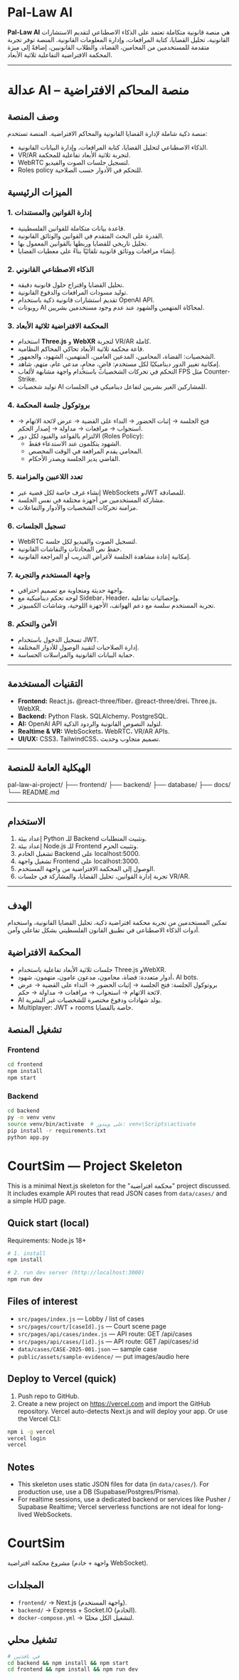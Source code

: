 # Pal-Law AI

**Pal-Law AI** هي منصة قانونية متكاملة تعتمد على الذكاء الاصطناعي لتقديم الاستشارات القانونية، تحليل القضايا، كتابة المرافعات، وإدارة المعلومات القانونية. المنصة توفر تجربة متقدمة للمستخدمين من المحامين، القضاة، والطلاب القانونيين، إضافةً إلى ميزة المحكمة الافتراضية التفاعلية ثلاثية الأبعاد.

---

# عدالة AI – منصة المحاكم الافتراضية

## وصف المنصة

منصة ذكية شاملة لإدارة القضايا القانونية والمحاكم الافتراضية. المنصة تستخدم:

- الذكاء الاصطناعي لتحليل القضايا، كتابة المرافعات، وإدارة البيانات القانونية.
- VR/AR لتجربة ثلاثية الأبعاد تفاعلية للمحكمة.
- WebRTC لتسجيل جلسات الصوت والفيديو.
- Roles policy للتحكم في الأدوار حسب الصلاحية.

## الميزات الرئيسية

### 1. إدارة القوانين والمستندات

- قاعدة بيانات متكاملة للقوانين الفلسطينية.
- القدرة على البحث المتقدم في القوانين والوثائق القانونية.
- تحليل تاريخي للقضايا وربطها بالقوانين المعمول بها.
- إنشاء مرافعات ووثائق قانونية تلقائيًا بناءً على معطيات القضايا.

### 2. الذكاء الاصطناعي القانوني

- تحليل القضايا واقتراح حلول قانونية دقيقة.
- توليد مسودات المرافعات والدفوع القانونية.
- تقديم استشارات قانونية ذكية باستخدام OpenAI API.
- روبوتات AI لمحاكاة المتهمين والشهود عند عدم وجود مستخدمين بشريين.

### 3. المحكمة الافتراضية ثلاثية الأبعاد

- استخدام **Three.js** و **WebXR** لتجربة VR/AR كاملة.
- قاعة محكمة ثلاثية الأبعاد تحاكي المحاكم النظامية.
- الشخصيات: القضاة، المحامين، المدعين العامين، المتهمين، الشهود، والجمهور.
- إمكانية تغيير الدور ديناميكيًا لكل مستخدم: قاضٍ، محامٍ، مدعي عام، متهم، شاهد.
- التحكم في تحركات الشخصيات باستخدام واجهة مشابهة لألعاب FPS مثل Counter-Strike.
- توليد شخصيات AI للمشاركين الغير بشريين لتفاعل ديناميكي في الجلسات.

### 4. بروتوكول جلسة المحكمة

- فتح الجلسة → إثبات الحضور → النداء على القضية → عرض لائحة الاتهام → استجواب → مرافعات → مداولة → إصدار الحكم.
- الالتزام بالقواعد والقيود لكل دور (Roles Policy):
  - الشهود يتكلمون عند الاستدعاء فقط.
  - المحامي يقدم المرافعة في الوقت المخصص.
  - القاضي يدير الجلسة ويصدر الأحكام.

### 5. تعدد اللاعبين والمزامنة

- إنشاء غرف خاصة لكل قضية عبر WebSockets وJWT للمصادقة.
- مشاركة المستخدمين من أجهزة مختلفة في نفس الجلسة.
- مزامنة تحركات الشخصيات والأدوار والتفاعلات.

### 6. تسجيل الجلسات

- WebRTC لتسجيل الصوت والفيديو لكل جلسة.
- حفظ نص المحادثات والنقاشات القانونية.
- إمكانية إعادة مشاهدة الجلسة لأغراض التدريب أو المراجعة القانونية.

### 7. واجهة المستخدم والتجربة

- واجهة حديثة ومتجاوبة مع تصميم احترافي.
- لوحة تحكم ديناميكية مع Sidebar، Header، وإحصائيات تفاعلية.
- تجربة المستخدم سلسة مع دعم الهواتف، الأجهزة اللوحية، وشاشات الكمبيوتر.

### 8. الأمن والتحكم

- تسجيل الدخول باستخدام JWT.
- إدارة الصلاحيات لتقييد الوصول للأدوار المختلفة.
- حماية البيانات القانونية والمراسلات الحساسة.

---

## التقنيات المستخدمة

- **Frontend:** React.js، @react-three/fiber، @react-three/drei، Three.js، WebXR.
- **Backend:** Python Flask، SQLAlchemy، PostgreSQL.
- **AI:** OpenAI API لتوليد النصوص القانونية والردود الذكية.
- **Realtime & VR:** WebSockets، WebRTC، VR/AR APIs.
- **UI/UX:** CSS3، TailwindCSS، تصميم متجاوب وحديث.

---

## الهيكلية العامة للمنصة

pal-law-ai-project/
├── frontend/
├── backend/
├── database/
├── docs/
└── README.md

---

## الاستخدام

1. إعداد بيئة Python للـ Backend وتثبيت المتطلبات.
2. إعداد بيئة Node.js للـ Frontend وتثبيت الحزم.
3. تشغيل الخادم Backend على localhost:5000.
4. تشغيل واجهة Frontend على localhost:3000.
5. الوصول إلى المحكمة الافتراضية من واجهة المستخدم.
6. تجربة إدارة القوانين، تحليل القضايا، والمشاركة في جلسات VR/AR.

---

## الهدف

تمكين المستخدمين من تجربة محكمة افتراضية ذكية، تحليل القضايا القانونية، واستخدام أدوات الذكاء الاصطناعي في تطبيق القانون الفلسطيني بشكل تفاعلي وآمن.

## المحكمة الافتراضية

- جلسات ثلاثية الأبعاد تفاعلية باستخدام Three.js وWebXR.
- أدوار متعددة: قضاة، محامون، مدعون عامون، متهمون، شهود، AI bots.
- بروتوكول الجلسة: فتح الجلسة → إثبات الحضور → النداء على القضية → عرض لائحة الاتهام → استجواب → مرافعات → مداولة → حكم.
- AI يولد شهادات ودفوع مختصرة للشخصيات غير البشرية.
- Multiplayer: JWT + rooms خاصة بالقضايا.

## تشغيل المنصة

### Frontend

```bash
cd frontend
npm install
npm start
```

### Backend

```bash
cd backend
py -m venv venv
source venv/bin/activate  # على ويندوز: venv\Scripts\activate
pip install -r requirements.txt
python app.py
```

# CourtSim — Project Skeleton

This is a minimal Next.js skeleton for the "محكمة افتراضية" project discussed.
It includes example API routes that read JSON cases from `data/cases/` and a simple HUD page.

## Quick start (local)

Requirements: Node.js 18+

```bash
# 1. install
npm install

# 2. run dev server (http://localhost:3000)
npm run dev
```

## Files of interest

- `src/pages/index.js` — Lobby / list of cases
- `src/pages/court/[caseId].js` — Court scene page
- `src/pages/api/cases/index.js` — API route: GET /api/cases
- `src/pages/api/cases/[id].js` — API route: GET /api/cases/:id
- `data/cases/CASE-2025-001.json` — sample case
- `public/assets/sample-evidence/` — put images/audio here

## Deploy to Vercel (quick)

1. Push repo to GitHub.
2. Create a new project on https://vercel.com and import the GitHub repository.
   Vercel auto-detects Next.js and will deploy your app. Or use the Vercel CLI:

```bash
npm i -g vercel
vercel login
vercel
```

## Notes

- This skeleton uses static JSON files for data (in `data/cases/`). For production use, use a DB (Supabase/Postgres/Prisma).
- For realtime sessions, use a dedicated backend or services like Pusher / Supabase Realtime; Vercel serverless functions are not ideal for long-lived WebSockets.

# CourtSim

مشروع محكمة افتراضية (واجهة + خادم WebSocket).

## المجلدات

- `frontend/` → Next.js (واجهة المستخدم).
- `backend/` → Express + Socket.IO (الخادم).
- `docker-compose.yml` → لتشغيل الكل محليًا.

## تشغيل محلي

```bash
# في نافذتين
cd backend && npm install && npm start
cd frontend && npm install && npm run dev
```
